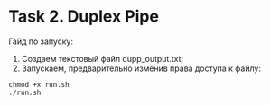 # Task 2. Duplex Pipe

Гайд по запуску:

1. Создаем текстовый файл dupp_output.txt;
2. Запускаем, предварительно изменив права доступа к файлу:

```
chmod +x run.sh
./run.sh
``` 
